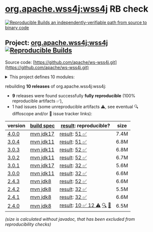 [org.apache.wss4j:wss4j](https://central.sonatype.com/artifact/org.apache.wss4j/wss4j/versions) RB check
=======

[![Reproducible Builds](https://reproducible-builds.org/images/logos/rb.svg) an independently-verifiable path from source to binary code](https://reproducible-builds.org/)

## Project: [org.apache.wss4j:wss4j](https://central.sonatype.com/artifact/org.apache.wss4j/wss4j/versions) [![Reproducible Builds](https://img.shields.io/endpoint?url=https://raw.githubusercontent.com/jvm-repo-rebuild/reproducible-central/master/content/org/apache/wss4j/badge.json)](https://github.com/jvm-repo-rebuild/reproducible-central/blob/master/content/org/apache/wss4j/README.md)

Source code: [https://github.com/apache/ws-wss4j.git](https://github.com/apache/ws-wss4j.git)

<details><summary>This project defines 10 modules:</summary>

* [org.apache.wss4j:wss4j](https://central.sonatype.com/artifact/org.apache.wss4j/wss4j/overview)
* [org.apache.wss4j:wss4j-bindings](https://central.sonatype.com/artifact/org.apache.wss4j/wss4j-bindings/overview)
* [org.apache.wss4j:wss4j-integration](https://central.sonatype.com/artifact/org.apache.wss4j/wss4j-integration/overview)
* [org.apache.wss4j:wss4j-parent](https://central.sonatype.com/artifact/org.apache.wss4j/wss4j-parent/overview)
* [org.apache.wss4j:wss4j-policy](https://central.sonatype.com/artifact/org.apache.wss4j/wss4j-policy/overview)
* [org.apache.wss4j:wss4j-ws-security-common](https://central.sonatype.com/artifact/org.apache.wss4j/wss4j-ws-security-common/overview)
* [org.apache.wss4j:wss4j-ws-security-dom](https://central.sonatype.com/artifact/org.apache.wss4j/wss4j-ws-security-dom/overview)
* [org.apache.wss4j:wss4j-ws-security-policy-stax](https://central.sonatype.com/artifact/org.apache.wss4j/wss4j-ws-security-policy-stax/overview)
* [org.apache.wss4j:wss4j-ws-security-stax](https://central.sonatype.com/artifact/org.apache.wss4j/wss4j-ws-security-stax/overview)
* [org.apache.wss4j:wss4j-ws-security-web](https://central.sonatype.com/artifact/org.apache.wss4j/wss4j-ws-security-web/overview)
</details>

rebuilding **10 releases** of org.apache.wss4j:wss4j:
- **9** releases were found successfully **fully reproducible** (100% reproducible artifacts :white_check_mark:),
- 1 had issues (some unreproducible artifacts :warning:, see eventual :mag: diffoscope and/or :memo: issue tracker links):

| version | [build spec](/BUILDSPEC.md) | [result](https://reproducible-builds.org/docs/jvm/): reproducible? | size |
| -- | --------- | ------ | -- |
| [4.0.0](https://central.sonatype.com/artifact/org.apache.wss4j/wss4j/4.0.0/pom) | [mvn jdk17](wss4j-4.0.0.buildspec) | [result](wss4j-4.0.0.buildinfo): [51 :white_check_mark: ](wss4j-4.0.0.buildcompare) | 7.4M |
| [3.0.4](https://central.sonatype.com/artifact/org.apache.wss4j/wss4j/3.0.4/pom) | [mvn jdk11](wss4j-3.0.4.buildspec) | [result](wss4j-3.0.4.buildinfo): [51 :white_check_mark: ](wss4j-3.0.4.buildcompare) | 6.8M |
| [3.0.3](https://central.sonatype.com/artifact/org.apache.wss4j/wss4j/3.0.3/pom) | [mvn jdk11](wss4j-3.0.3.buildspec) | [result](wss4j-3.0.3.buildinfo): [52 :white_check_mark: ](wss4j-3.0.3.buildcompare) | 6.8M |
| [3.0.2](https://central.sonatype.com/artifact/org.apache.wss4j/wss4j/3.0.2/pom) | [mvn jdk11](wss4j-3.0.2.buildspec) | [result](wss4j-3.0.2.buildinfo): [52 :white_check_mark: ](wss4j-3.0.2.buildcompare) | 6.7M |
| [3.0.1](https://central.sonatype.com/artifact/org.apache.wss4j/wss4j/3.0.1/pom) | [mvn jdk17](wss4j-3.0.1.buildspec) | [result](wss4j-3.0.1.buildinfo): [32 :white_check_mark: ](wss4j-3.0.1.buildcompare) | 5.6M |
| [3.0.0](https://central.sonatype.com/artifact/org.apache.wss4j/wss4j/3.0.0/pom) | [mvn jdk11](wss4j-3.0.0.buildspec) | [result](wss4j-3.0.0.buildinfo): [32 :white_check_mark: ](wss4j-3.0.0.buildcompare) | 6.6M |
| [2.4.3](https://central.sonatype.com/artifact/org.apache.wss4j/wss4j/2.4.3/pom) | [mvn jdk8](wss4j-2.4.3.buildspec) | [result](wss4j-2.4.3.buildinfo): [52 :white_check_mark: ](wss4j-2.4.3.buildcompare) | 6.6M |
| [2.4.2](https://central.sonatype.com/artifact/org.apache.wss4j/wss4j/2.4.2/pom) | [mvn jdk8](wss4j-2.4.2.buildspec) | [result](wss4j-2.4.2.buildinfo): [32 :white_check_mark: ](wss4j-2.4.2.buildcompare) | 5.5M |
| [2.4.1](https://central.sonatype.com/artifact/org.apache.wss4j/wss4j/2.4.1/pom) | [mvn jdk8](wss4j-2.4.1.buildspec) | [result](wss4j-2.4.1.buildinfo): [32 :white_check_mark: ](wss4j-2.4.1.buildcompare) | 6.6M |
| [2.4.0](https://central.sonatype.com/artifact/org.apache.wss4j/wss4j/2.4.0/pom) | [mvn jdk8](wss4j-2.4.0.buildspec) | [result](wss4j-2.4.0.buildinfo): [10 :white_check_mark:  12 :warning:](wss4j-2.4.0.buildcompare) [:mag:](wss4j-2.4.0.diffoscope) [:memo:](https://github.com/apache/ws-wss4j/commit/39e6356d19fc98c42f74953556738dfaa9b7e01e) | 6.5M |

<i>(size is calculated without javadoc, that has been excluded from reproducibility checks)</i>
